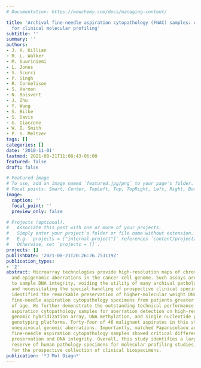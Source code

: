 ```yaml
---
# Documentation: https://wowchemy.com/docs/managing-content/

title: 'Archival fine-needle aspiration cytopathology (FNAC) samples: untapped resource
  for clinical molecular profiling'
subtitle: ''
summary: ''
authors:
- J. K. Killian
- R. L. Walker
- M. Suuriniemi
- L. Jones
- S. Scurci
- P. Singh
- R. Cornelison
- S. Harmon
- N. Boisvert
- J. Zhu
- Y. Wang
- S. Bilke
- S. Davis
- G. Giaccone
- W. I. Smith
- P. S. Meltzer
tags: []
categories: []
date: '2010-11-01'
lastmod: 2021-08-21T11:08:43-06:00
featured: false
draft: false

# Featured image
# To use, add an image named `featured.jpg/png` to your page's folder.
# Focal points: Smart, Center, TopLeft, Top, TopRight, Left, Right, BottomLeft, Bottom, BottomRight.
image:
  caption: ''
  focal_point: ''
  preview_only: false

# Projects (optional).
#   Associate this post with one or more of your projects.
#   Simply enter your project's folder or file name without extension.
#   E.g. `projects = ["internal-project"]` references `content/project/deep-learning/index.md`.
#   Otherwise, set `projects = []`.
projects: []
publishDate: '2021-08-21T20:26:26.753119Z'
publication_types:
- '2'
abstract: Microarray technologies provide high-resolution maps of chromosome imbalances
  and epigenomic aberrations in the cancer cell genome. Such assays are often sensitive
  to sample DNA integrity, voiding the utility of many archival pathology specimens
  and necessitating the special handling of prospective clinical specimens. We have
  identified the remarkable preservation of higher-molecular weight DNA in archival
  fine-needle aspiration cytopathology specimens from patients greater than 10 years
  of age. We further demonstrate the outstanding technical performance of 57 fine-needle
  aspiration cytopathology samples for aberration detection on high-resolution comparative
  genomic hybridization array, DNA methylation, and single nucleotide polymorphism
  genotyping platforms. Forty-four of 46 malignant aspirates in this study manifested
  unequivocal genomic aberrations. Importantly, matched Papanicolaou and Diff-Quik
  fine-needle aspiration cytopathology samples showed critical differences in DNA
  preservation and DNA integrity. Overall, this study identifies a largely untapped
  reserve of human pathology specimens for molecular profiling studies, with ramifications
  for the prospective collection of clinical biospecimens.
publication: '*J Mol Diagn*'
---
```

